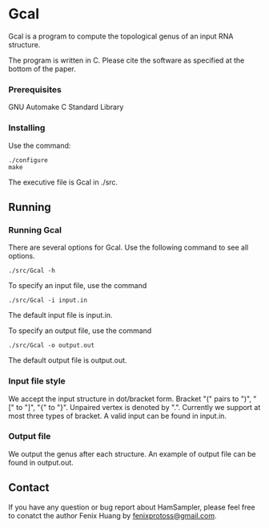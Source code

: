 # Gcal

Gcal is a program to compute the topological genus of an input RNA structure. 

The program is written in C. Please cite the software as specified at the bottom of the paper. 


### Prerequisites

GNU Automake
C Standard Library


### Installing

Use the command: 

```
./configure
make
```
The executive file is Gcal in ./src. 


## Running 

### Running Gcal 

There are several options for Gcal. Use the following command to see all options. 
```
./src/Gcal -h  
```

To specify an input file, use the command
```
./src/Gcal -i input.in 
```
The default input file is input.in. 

To specify an output file, use the command
```
./src/Gcal -o output.out 
```
The default output file is output.out. 


### Input file style

We accept the input structure in dot/bracket form. Bracket "(" pairs to ")", "[" to "]", "{" to "}". Unpaired vertex is denoted by ".". Currently we support at most three types of bracket. A valid input can be found in input.in. 


### Output file
We output the genus after each structure. An example of output file can be found in output.out.    


## Contact

If you have any question or bug report about HamSampler, please feel free to conatct the author Fenix Huang by fenixprotoss@gmail.com.  




